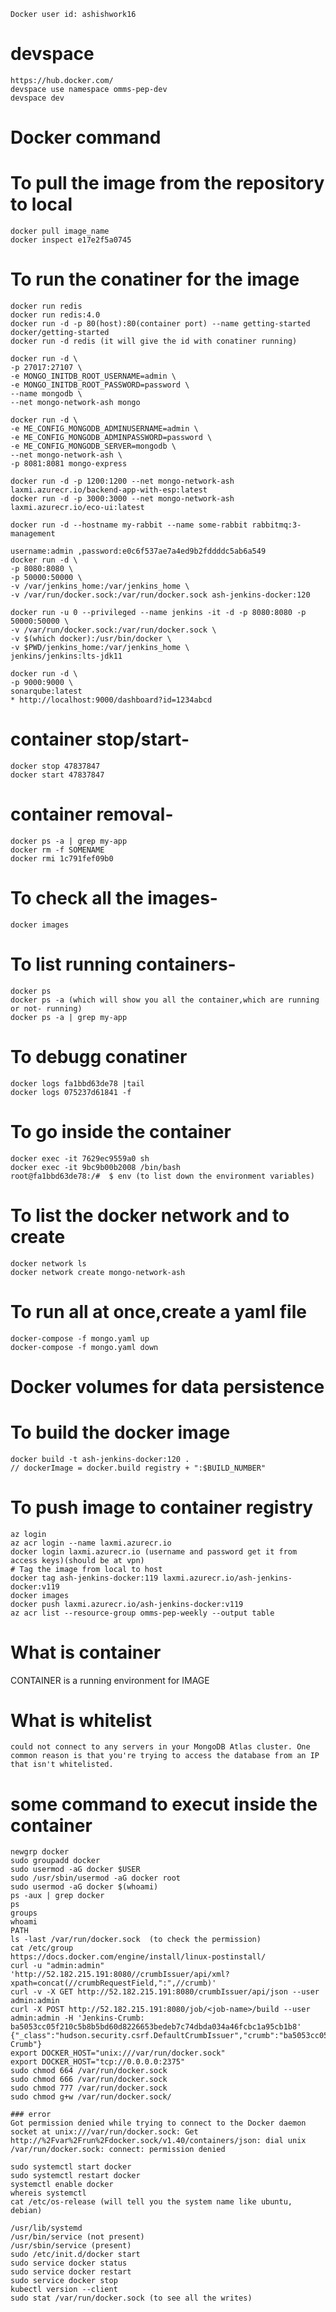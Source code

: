     Docker user id: ashishwork16

# devspace 
	https://hub.docker.com/ 
	devspace use namespace omms-pep-dev
	devspace dev

# Docker command

# To pull the image from the repository to local
    docker pull image_name
    docker inspect e17e2f5a0745
# To run the conatiner for the image
    docker run redis
    docker run redis:4.0
    docker run -d -p 80(host):80(container port) --name getting-started docker/getting-started
    docker run -d redis (it will give the id with conatiner running)
    
    docker run -d \
    -p 27017:27107 \
    -e MONGO_INITDB_ROOT_USERNAME=admin \
    -e MONGO_INITDB_ROOT_PASSWORD=password \
    --name mongodb \
    --net mongo-network-ash mongo

    docker run -d \
    -e ME_CONFIG_MONGODB_ADMINUSERNAME=admin \
    -e ME_CONFIG_MONGODB_ADMINPASSWORD=password \
    -e ME_CONFIG_MONGODB_SERVER=mongodb \
    --net mongo-network-ash \
    -p 8081:8081 mongo-express

    docker run -d -p 1200:1200 --net mongo-network-ash laxmi.azurecr.io/backend-app-with-esp:latest
    docker run -d -p 3000:3000 --net mongo-network-ash laxmi.azurecr.io/eco-ui:latest
    
    docker run -d --hostname my-rabbit --name some-rabbit rabbitmq:3-management

    username:admin ,password:e0c6f537ae7a4ed9b2fddddc5ab6a549
    docker run -d \
    -p 8080:8080 \
    -p 50000:50000 \
    -v /var/jenkins_home:/var/jenkins_home \
    -v /var/run/docker.sock:/var/run/docker.sock ash-jenkins-docker:120
    
    docker run -u 0 --privileged --name jenkins -it -d -p 8080:8080 -p 50000:50000 \
    -v /var/run/docker.sock:/var/run/docker.sock \
    -v $(which docker):/usr/bin/docker \
    -v $PWD/jenkins_home:/var/jenkins_home \
    jenkins/jenkins:lts-jdk11
    
    docker run -d \
    -p 9000:9000 \
    sonarqube:latest
    * http://localhost:9000/dashboard?id=1234abcd

# container stop/start-
    docker stop 47837847
    docker start 47837847
# container removal-
    docker ps -a | grep my-app
    docker rm -f SOMENAME
    docker rmi 1c791fef09b0
# To check all the images-
    docker images
# To list running containers-
    docker ps
    docker ps -a (which will show you all the container,which are running or not- running)
    docker ps -a | grep my-app
# To debugg conatiner
    docker logs fa1bbd63de78 |tail
    docker logs 075237d61841 -f
# To go inside the container
    docker exec -it 7629ec9559a0 sh
    docker exec -it 9bc9b00b2008 /bin/bash
    root@fa1bbd63de78:/#  $ env (to list down the environment variables)
# To list the docker network and to create
    docker network ls
    docker network create mongo-network-ash 
# To run all at once,create a yaml file
    docker-compose -f mongo.yaml up
    docker-compose -f mongo.yaml down 

# Docker volumes for data persistence  
# To build the docker image
    docker build -t ash-jenkins-docker:120 .
    // dockerImage = docker.build registry + ":$BUILD_NUMBER" 

# To push image to container registry
    az login
    az acr login --name laxmi.azurecr.io
    docker login laxmi.azurecr.io (username and password get it from access keys)(should be at vpn)
    # Tag the image from local to host
    docker tag ash-jenkins-docker:119 laxmi.azurecr.io/ash-jenkins-docker:v119
    docker images
    docker push laxmi.azurecr.io/ash-jenkins-docker:v119
    az acr list --resource-group omms-pep-weekly --output table


# What is container
CONTAINER is a running environment for IMAGE    

# What is whitelist
    could not connect to any servers in your MongoDB Atlas cluster. One common reason is that you're trying to access the database from an IP that isn't whitelisted.

# some command to execut inside the container
    
    newgrp docker
    sudo groupadd docker
    sudo usermod -aG docker $USER
    sudo /usr/sbin/usermod -aG docker root
    sudo usermod -aG docker $(whoami)
    ps -aux | grep docker
    ps 
    groups
    whoami
    PATH
    ls -last /var/run/docker.sock  (to check the permission)
    cat /etc/group
    https://docs.docker.com/engine/install/linux-postinstall/
    curl -u "admin:admin" 'http://52.182.215.191:8080//crumbIssuer/api/xml?xpath=concat(//crumbRequestField,":",//crumb)'
    curl -v -X GET http://52.182.215.191:8080/crumbIssuer/api/json --user admin:admin
    curl -X POST http://52.182.215.191:8080/job/<job-name>/build --user admin:admin -H 'Jenkins-Crumb: ba5053cc05f210c5b8b5bd60d8226653bedeb7c74dbda034a46fcbc1a95cb1b8'
    {"_class":"hudson.security.csrf.DefaultCrumbIssuer","crumb":"ba5053cc05f210c5b8b5bd60d8226653bedeb7c74dbda034a46fcbc1a95cb1b8","crumbRequestField":"Jenkins-Crumb"}
    export DOCKER_HOST="unix:///var/run/docker.sock"
    export DOCKER_HOST="tcp://0.0.0.0:2375"
    sudo chmod 664 /var/run/docker.sock
    sudo chmod 666 /var/run/docker.sock
    sudo chmod 777 /var/run/docker.sock
    sudo chmod g+w /var/run/docker.sock/
    
    ### error
    Got permission denied while trying to connect to the Docker daemon socket at unix:///var/run/docker.sock: Get http://%2Fvar%2Frun%2Fdocker.sock/v1.40/containers/json: dial unix /var/run/docker.sock: connect: permission denied
    
    sudo systemctl start docker
    sudo systemctl restart docker
    systemctl enable docker
    whereis systemctl
    cat /etc/os-release (will tell you the system name like ubuntu, debian)

    /usr/lib/systemd
    /usr/bin/service (not present)
    /usr/sbin/service (present)
    sudo /etc/init.d/docker start
    sudo service docker status 
    sudo service docker restart 
    sudo service docker stop
    kubectl version --client
    sudo stat /var/run/docker.sock (to see all the writes)